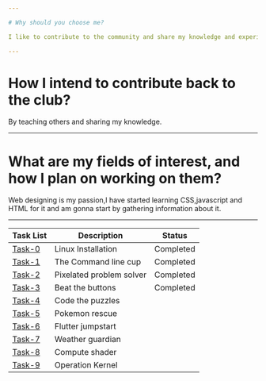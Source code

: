 ```yaml
---

# Why should you choose me?

I like to contribute to the community and share my knowledge and experience with them.I like to learn new things about open source.

---
```


# How I intend to contribute back to the club?

By teaching others and sharing my knowledge.

---

# What are my fields of interest, and how I plan on working on them?

Web designing is my passion,I have started learning CSS,javascript and HTML for it and am gonna start by gathering information about it.

---

| Task List | Description | Status |
| --------- | ------------| -------|
| [Task-0](https://github.com/Pranav-coder-yes/amfoss-tasks/tree/main/Task-00) | Linux Installation | Completed |
| [Task-1](https://github.com/Pranav-coder-yes/amfoss-tasks/tree/main/Task-01) | The Command line cup | Completed |
| [Task-2](https://github.com/Pranav-coder-yes/amfoss-tasks/tree/main/Task-02) | Pixelated problem solver | Completed |
| [Task-3](https://github.com/Pranav-coder-yes/amfoss-tasks/tree/main/Task-03) | Beat the buttons | Completed |
| [Task-4](https://github.com/Pranav-coder-yes/amfoss-tasks/tree/main/Task-04) | Code the puzzles |  |
| [Task-5](https://github.com/Pranav-coder-yes/amfoss-tasks/tree/main/Task-05) | Pokemon rescue |  | 
| [Task-6](https://github.com/Pranav-coder-yes/amfoss-tasks/tree/main/Task-06) | Flutter jumpstart |  |
| [Task-7](https://github.com/Pranav-coder-yes/amfoss-tasks/tree/main/Task-07) | Weather guardian |  |
| [Task-8](https://github.com/Pranav-coder-yes/amfoss-tasks/tree/main/Task-08) | Compute shader |  |
| [Task-9](https://github.com/Pranav-coder-yes/amfoss-tasks/tree/main/Task-09) | Operation Kernel |  |
